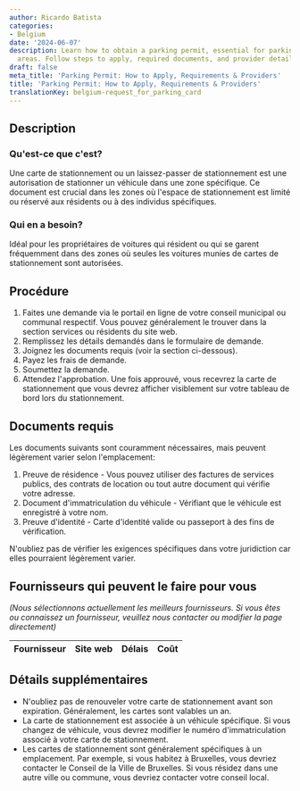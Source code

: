 ```yaml
---
author: Ricardo Batista
categories:
- Belgium
date: '2024-06-07'
description: Learn how to obtain a parking permit, essential for parking in restricted
  areas. Follow steps to apply, required documents, and provider details.
draft: false
meta_title: 'Parking Permit: How to Apply, Requirements & Providers'
title: 'Parking Permit: How to Apply, Requirements & Providers'
translationKey: belgium-request_for_parking_card
---
```


## Description
### Qu'est-ce que c'est?
Une carte de stationnement ou un laissez-passer de stationnement est une autorisation de stationner un véhicule dans une zone spécifique. Ce document est crucial dans les zones où l'espace de stationnement est limité ou réservé aux résidents ou à des individus spécifiques.

### Qui en a besoin?
Idéal pour les propriétaires de voitures qui résident ou qui se garent fréquemment dans des zones où seules les voitures munies de cartes de stationnement sont autorisées.

## Procédure
1. Faites une demande via le portail en ligne de votre conseil municipal ou communal respectif. Vous pouvez généralement le trouver dans la section services ou résidents du site web.
2. Remplissez les détails demandés dans le formulaire de demande.
3. Joignez les documents requis (voir la section ci-dessous).
4. Payez les frais de demande.
5. Soumettez la demande.
6. Attendez l'approbation. Une fois approuvé, vous recevrez la carte de stationnement que vous devrez afficher visiblement sur votre tableau de bord lors du stationnement.

## Documents requis
Les documents suivants sont couramment nécessaires, mais peuvent légèrement varier selon l'emplacement:

1. Preuve de résidence - Vous pouvez utiliser des factures de services publics, des contrats de location ou tout autre document qui vérifie votre adresse.
2. Document d'immatriculation du véhicule - Vérifiant que le véhicule est enregistré à votre nom.
3. Preuve d'identité - Carte d'identité valide ou passeport à des fins de vérification.

N'oubliez pas de vérifier les exigences spécifiques dans votre juridiction car elles pourraient légèrement varier.

## Fournisseurs qui peuvent le faire pour vous
_(Nous sélectionnons actuellement les meilleurs fournisseurs. Si vous êtes ou connaissez un fournisseur, veuillez nous contacter ou modifier la page directement)_

| Fournisseur     |     Site web    |     Délais       |       Coût       |
| --------------- | --------------- |  :-------------: | :-------------: |

## Détails supplémentaires
- N'oubliez pas de renouveler votre carte de stationnement avant son expiration. Généralement, les cartes sont valables un an.
- La carte de stationnement est associée à un véhicule spécifique. Si vous changez de véhicule, vous devrez modifier le numéro d'immatriculation associé à votre carte de stationnement.
- Les cartes de stationnement sont généralement spécifiques à un emplacement. Par exemple, si vous habitez à Bruxelles, vous devriez contacter le Conseil de la Ville de Bruxelles. Si vous résidez dans une autre ville ou commune, vous devriez contacter votre conseil local.